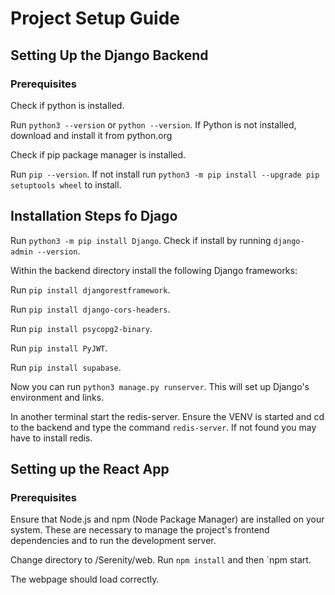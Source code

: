 # Project Setup Guide


## Setting Up the Django Backend

### Prerequisites

Check if python is installed.

Run `python3 --version` or `python --version`.
If Python is not installed, download and install it from python.org


Check if pip package manager is installed.

Run `pip --version`.
If not install run `python3 -m pip install --upgrade pip setuptools wheel` to install.

## Installation Steps fo Djago

Run `python3 -m pip install Django`.
Check if install by running `django-admin --version`.

Within the backend directory install the following Django frameworks:

Run `pip install djangorestframework`.

Run `pip install django-cors-headers`.

Run `pip install psycopg2-binary`.

Run `pip install PyJWT`.

Run `pip install supabase`.

Now you can run `python3 manage.py runserver`. 
This will set up Django's environment and links.

In another terminal start the redis-server. Ensure the VENV is started and cd to the backend and type the command `redis-server`. If not found you may have to install redis.

## Setting up the React App

### Prerequisites
Ensure that Node.js and npm (Node Package Manager) are installed on your system. These are necessary to manage the project's frontend dependencies and to run the development server.

Change directory to /Serenity/web.
Run `npm install` and then `npm start.

The webpage should load correctly.





